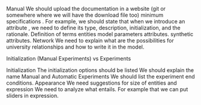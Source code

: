 Manual
We should upload the documentation in a website (git or somewhere where we will have the download file too)
minimum specifications
. For example, we should state that when we introduce an attribute , we need to define its type, description, initialization, and the rationale.
 Definition of terms
entities
model parameters
attributes.
synthetic attributes.
Network
We need to explain what are the possibilities for university relationships and how to write it in the model.

Initialization (Manual Experiments) vs Experiments

Initialization
The initialization options should be listed
We should explain the name Manual and Automatic Experiments
We should list the experiment end conditions.
Appearance
 We need suggestions for size of entities and
expression
We need to analyze what entails. For example that we can put sliders in expression.
